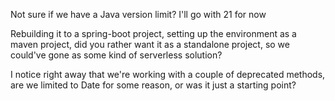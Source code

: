 Not sure if we have a Java version limit? I'll go with 21 for now

Rebuilding it to a spring-boot project, setting up the environment as a maven project, did you rather want it as a standalone project, so we could've gone as some kind of serverless solution?

I notice right away that we're working with a couple of deprecated methods, are we limited to Date for some reason, or was it just a starting point?

